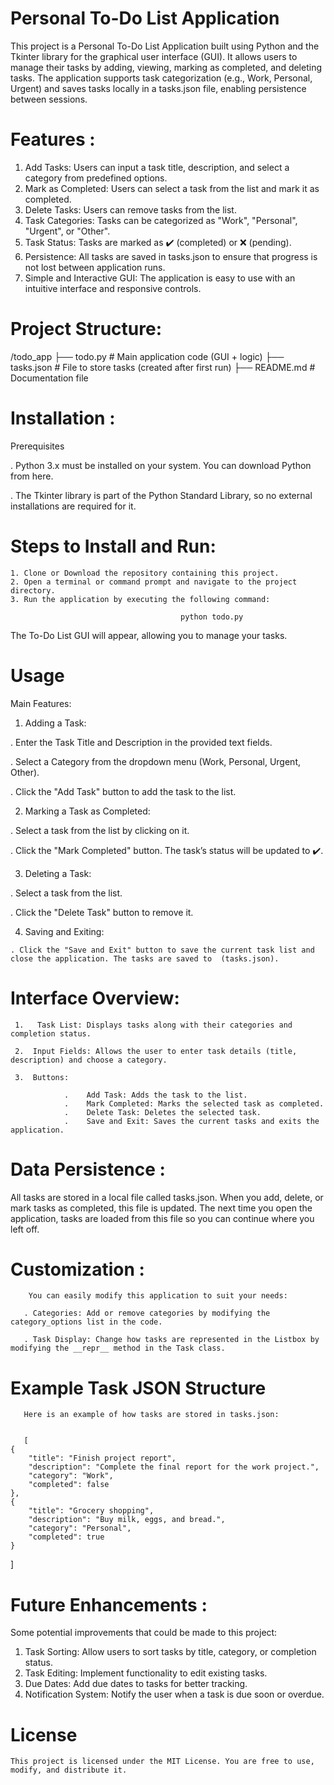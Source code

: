  # Personal To-Do List Application
This project is a Personal To-Do List Application built using Python and the Tkinter library for the graphical user interface (GUI). It allows users to manage their tasks by adding, viewing, marking as completed, and deleting tasks. The application supports task categorization (e.g., Work, Personal, Urgent) and saves tasks locally in a tasks.json file, enabling persistence between sessions.

 # Features :

  1. Add Tasks: Users can input a task title, description, and select a category from predefined options.
  2. Mark as Completed: Users can select a task from the list and mark it as completed.
  3. Delete Tasks: Users can remove tasks from the list.
  4. Task Categories: Tasks can be categorized as "Work", "Personal", "Urgent", or "Other".
  5. Task Status: Tasks are marked as ✔️ (completed) or ❌ (pending).
  6. Persistence: All tasks are saved in tasks.json to ensure that progress is not lost between application runs.
  7. Simple and Interactive GUI: The application is easy to use with an intuitive interface and responsive controls.

 # Project Structure: 

   /todo_app
   ├── todo.py         # Main application code (GUI + logic)
   ├── tasks.json      # File to store tasks (created after first run)
   ├── README.md       # Documentation file

 # Installation :
   Prerequisites
    
   .  Python 3.x must be installed on your system. You can download Python from here.
   
   .  The Tkinter library is part of the Python Standard Library, so no external installations are required for it.


 # Steps to Install and Run:

    1. Clone or Download the repository containing this project.
    2. Open a terminal or command prompt and navigate to the project directory.
    3. Run the application by executing the following command:

                                          python todo.py
The To-Do List GUI will appear, allowing you to manage your tasks.

 # Usage
 
  Main Features:
  
 1. Adding a Task:

   .  Enter the Task Title and Description in the provided text fields.
   
   .  Select a Category from the dropdown menu (Work, Personal, Urgent, Other).
   
   .  Click the "Add Task" button to add the task to the list.

 2. Marking a Task as Completed:

   .  Select a task from the list by clicking on it.
   
   .  Click the "Mark Completed" button. The task’s status will be updated to ✔️.

 3. Deleting a Task:

   .  Select a task from the list.
   
   .  Click the "Delete Task" button to remove it.

 4.  Saving and Exiting:

    . Click the "Save and Exit" button to save the current task list and close the application. The tasks are saved to  (tasks.json).

 # Interface Overview:

     1.   Task List: Displays tasks along with their categories and completion status.
     
     2.  Input Fields: Allows the user to enter task details (title, description) and choose a category.
     
     3.  Buttons:

                .    Add Task: Adds the task to the list.
                .    Mark Completed: Marks the selected task as completed.
                .    Delete Task: Deletes the selected task.
                .    Save and Exit: Saves the current tasks and exits the application.

 # Data Persistence :
   All tasks are stored in a local file called tasks.json. When you add, delete, or mark tasks as completed, this file is updated. The next time you open the application, tasks are 
    loaded from this file so you can continue where you left off.

 # Customization : 
        You can easily modify this application to suit your needs:

       . Categories: Add or remove categories by modifying the category_options list in the code.
       
       . Task Display: Change how tasks are represented in the Listbox by modifying the __repr__ method in the Task class.               

 # Example Task JSON Structure
 
       Here is an example of how tasks are stored in tasks.json:
       

       [
    {
        "title": "Finish project report",
        "description": "Complete the final report for the work project.",
        "category": "Work",
        "completed": false
    },
    {
        "title": "Grocery shopping",
        "description": "Buy milk, eggs, and bread.",
        "category": "Personal",
        "completed": true
    }
 ]

 # Future Enhancements :
 Some potential improvements that could be made to this project:

   1.  Task Sorting: Allow users to sort tasks by title, category, or completion status.
   2.  Task Editing: Implement functionality to edit existing tasks.
   3.  Due Dates: Add due dates to tasks for better tracking.
   4.  Notification System: Notify the user when a task is due soon or overdue.


  # License
  
    This project is licensed under the MIT License. You are free to use, modify, and distribute it.
